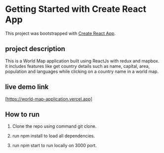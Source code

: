 # Getting Started with Create React App

This project was bootstrapped with [Create React App](https://github.com/facebook/create-react-app).

## project description

This is a World Map application built using ReactJs with redux and mapbox. it includes features like get country details such as name, capital, area, population and languages while clicking on a country name in a world map.

## live demo link

[https://world-map-application.vercel.app] 

## How to run

1. Clone the repo using command git clone. 

2. run npm install to load all dependencies.

3. run npm start to run locally on 3000 port.